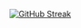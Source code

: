 
[![GitHub Streak](https://streak-stats.demolab.com?user=akgmage&theme=dark&border_radius=4.7)](https://git.io/streak-stats)
